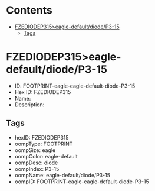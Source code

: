 



Contents
========

* [FZEDIODEP315>eagle-default/diode/P3-15](#fzediodep315eagle-defaultdiodep3-15)
	* [Tags](#tags)

# FZEDIODEP315>eagle-default/diode/P3-15

- ID: FOOTPRINT-eagle-eagle-default-diode-P3-15
- Hex ID: FZEDIODEP315
- Name: 
- Description: 

## Tags

- hexID: FZEDIODEP315
- oompType: FOOTPRINT
- oompSize: eagle
- oompColor: eagle-default
- oompDesc: diode
- oompIndex: P3-15
- oompName: eagle-default/diode/P3-15
- oompID: FOOTPRINT-eagle-eagle-default-diode-P3-15
